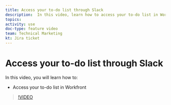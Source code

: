 ```yaml
---
title: Access your to-do list through Slack
description:  In this video, learn how to access your to-do list in Workfront
topics:
activity: use
doc-type: feature video
team: Technical Marketing
kt: Jira ticket
---
```

# Access your to-do list through Slack

In this video, you will learn how to:

* Access your to-do list in Workfront

>[!VIDEO](https://video.tv.adobe.com/v/335118/?quality=12)

